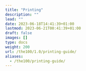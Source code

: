 ```yaml
---
title: "Printing"
description: ""
lead: ""
date: 2023-06-18T14:41:39+01:00
lastmod: 2023-06-21T00:41:39+01:00
draft: false
images: []
type: docs
weight: 200
url: /the100/1.0/printing-guide/
aliases:
  - /the100/printing-guide/
---
```

